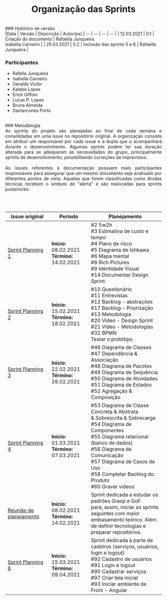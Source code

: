 # <center>Organização das Sprints
<br>
### Histórico de versão<br>
|Data | Versão | Descrição | Autor(es)
| -- | -- | -- | -- |
| 12.03.2021 | 0.1 | Criação do documento | Rafaella Junqueira<br>Isabella Carneiro |
| 25.03.2021 | 0.2 | Inclusão das sprints 5 e 6 | Rafaella Junqueira |

### Participantes
* Rafella Junqueira
* Isabella Carneiro
* Geraldo Victor
* Kalebe Lopes
* Erick Giffoni
* Lucas P. Lopes
* Bruna Almeida
* Damarcones Porto
<br>
### Metodologia
<div align="justify">
As sprints do projeto são planejadas ao final de cada semana e consolidadas em uma issue no repositório original. A organização consiste em atribuir um responsável por cada issue e a dupla que o acompanhará durante o desenvolvimento. Algumas sprints podem ter sua duração alterada para se adequarem às necessidades do grupo, principalmente sprints de desenvolvimento, possibilitando correções de imprevistos.
<br><br>
As issues referentes à documentação possuem mais participantes responsáveis para assegurar que um mesmo documento seja analisado por diferentes pontos de vista. Aquelas que forem classificadas como dívidas técnicas recebem o símbolo de "alerta" e são realocadas para sprints posteriores.

<br><br>
</div>

Issue original | Período | Planejamento |
|-- | -- | -- |
[Sprint Planning 1](https://github.com/UnBArqDsw2020-2/2020.2_G1_CabeleleiraLeila/issues/7) | **Início:** 08.02.2021<br>**Término:** 14.02.2021 | #2 5w2h<br>#3 Estimativa de custo e tempo<br>#4 Plano de risco<br>#5 Diagrama de Ishkawa<br>#6 Mapa mental<br>#8 Rich Pictures<br>#9 Identidade Visual<br>#14 Documentar Design Sprint 
[Sprint Planning 2](https://github.com/UnBArqDsw2020-2/2020.2_G1_CabeleleiraLeila/issues/19) | **Início:** 15.02.2021<br>**Término:** 18.02.2021| #10 Questionário<br>#11 Entrevistas<br>#12 Backlog - abstrações<br>#17 Backlog - Priorização<br>#13 Metodologia<br>#20 Vídeo - Design Sprint<br>#21 Vídeo - Metodologias<br>#32 BPMN<br>Testar o protótipo |
[Sprint Planning 3](https://github.com/UnBArqDsw2020-2/2020.2_G1_CabeleleiraLeila/issues/44) | **Início:** 22.02.2021<br>**Término:** 28.02.2021 |#46 Diagrama de Classes<br>#47 Dependência & Associação<br>#48 Diagrama de Pacotes<br>#49 Diagrama de Sequência<br>#50 Diagrama de Atividades<br>#51 Diagrama de Estados<br>#52 Agregação & Composição |
[Sprint Planning 4](https://github.com/UnBArqDsw2020-2/2020.2_G1_CabeleleiraLeila/issues/45) | **Início:** 01.03.2021<br>**Término:** 07.03.2021 | #53 Diagrama de Classe Concreta & Abstrata<br> & Sobrescrita & Sobrecarga<br>#54 Diagrama de Componentes<br>#55 Diagrama relacional (banco de dados)<br>#56 Diagrama de Comunicação<br>#57 Diagrama de Casos de Uso<br>#58 Completar Backlog do Produto<br>#60 Gravar vídeos |
[Reunião de planejamento](https://github.com/UnBArqDsw2020-2/2020.2_G1_CabeleleiraLeila_Docs/issues/85) | **Início:** 08.02.2021<br>**Término:** 14.02.2021 | Sprint dedicada a estudar os padrões Grasp e GoF<br> para, assim, iniciar as sprints seguintes com maior<br> embasamento teórico. Além de definir tecnologias e<br> preparar repositórios. |
[Sprint Planning 6](https://github.com/UnBArqDsw2020-2/2020.2_G1_CabeleleiraLeila_Docs/issues/87)| **Início:** 15.03.2021<br>**Término:** 09.04.2021 | Sprint dedicada à parte de cadstros (serviços, usuários, login e logout)<br>#92 Cadastro de usuários<br>#91 Login e logout<br>#90 Cadastrar serviços<br>#97 Criar tela inicial<br>#93 Iniciar ambiente de Front - Angular |